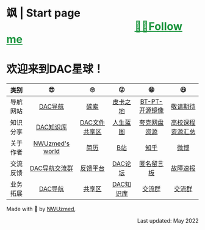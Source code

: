 # 飒 | Start page &emsp;&emsp;&emsp;&emsp;&emsp;&emsp;&emsp;&emsp;&emsp;&emsp;&emsp;&emsp;<a href="https://github.com/nwuzmedoutlook" target="_blank" style="color:#1d953f" >🐱‍👤Follow me</a>
# 欢迎来到DAC星球！

| 类别 | 😎 | 🙄 | 😜 | 😁 | 😆 |
|:---:|:----:|:----:|:----:|:---:|:---:|
| 导航网站 | <a href="https://nwuzmed.ga/" target="_blank" >DAC导航</a> | <a href="https://nwuzmed.ga/nav" target="_blank" >碳索</a> | <a href="https://www.pkzhidi.xyz/" target="_blank" >皮卡之地</a> | <a href="https://www.yuque.com/zimuerduo/pt" target="_blank" >BT-PT-开源镜像</a> | <a href="https://nwuzmed.ga/" target="_blank" >敬请期待</a> |
| 知识分享 | <a href="https://co2capture.cf/" target="_blank" >DAC知识库</a> | <a href="http://nwuzmed.ysepan.com/" target="_blank" >DAC文件共享区</a> | <a href="http://wiki.pkzhidi.xyz/" target="_blank" >人生蓝图</a> | <a href="https://docs.qq.com/sheet/DRnVKY3hNQ0ttc1pp" target="_blank" >夸克网盘资源</a> | <a href="https://studyhard.cf/" target="_blank" >高校课程资源汇总</a> |
| 关于作者 | <a href="https://co2co2.cf/" target="_blank" >NWUzmed's world</a> | <a href="https://lifeng.cf/" target="_blank" >简历</a> | <a href="https://space.bilibili.com/327638134?spm_id_from=333.337.0.0" target="_blank" >B站</a> | <a href="https://www.zhihu.com/people/NWUzmed" target="_blank" >知乎</a> | <a href="https://weibo.com/nwuzmed" target="_blank" >微博</a> |
| 交流反馈 | <a href="https://qq-group.cf/" target="_blank" >DAC导航交流群</a> | <a href="https://support.qq.com/products/313460" target="_blank" >反馈平台</a> | <a href="http://www.dacbbs.cf/" target="_blank" >DAC论坛</a> | <a href="https://chat.getloli.com/room/@DAC%E5%AF%BC%E8%88%AA%E7%9A%84%E5%8C%BF%E5%90%8D%E7%95%99%E8%A8%80%E6%9D%BF" target="_blank" >匿名留言板</a> | <a href="http://nwu-zmed.mikecrm.com/iSCeBh4" target="_blank" >故障速报</a> |
| 业务拓展 | <a href="https://nwuzmed.ga/" target="_blank" >DAC导航</a> | <a href="https://nwuzmed.ga/" target="_blank" >共享区</a> | <a href="https://nwuzmed.ga/" target="_blank" >DAC知识库</a> | <a href="https://nwuzmed.ga/" target="_blank" >交流群</a> | <a href="https://nwuzmed.ga/" target="_blank" >交流群</a> |

Made with 💖 by <a href="https://co2co2.cf" target="_blank" rel="noopener">NWUzmed</a>, 
<p align="right">Last updated: May 2022</p>
